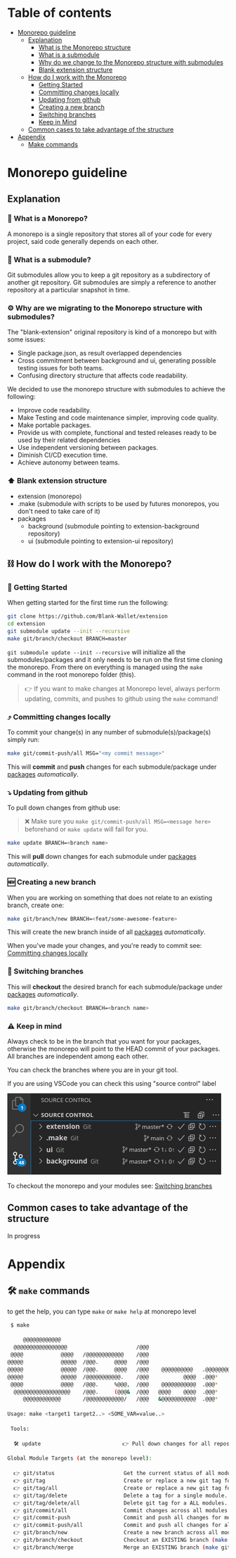 # Table of contents

* [Monorepo guideline](#guideline)
    - [Explanation](#explanation)
        - [What is the Monorepo structure](#-what-is-a-monorepo)
        - [What is a submodule](#-what-is-a-submodule)
        - [Why do we change to the Monorepo structure with submodules](#%EF%B8%8F-why-are-we-migrating-to-the-monorepo-structure-with-submodules)
        - [Blank extension structure](#-blank-extension-structure)
    - [How do I work with the Monorepo](#-how-do-i-work-with-the-monorepo)
        - [Getting Started](#-getting-started)
        - [Committing changes locally](#-committing-changes-locally)
        - [Updating from github](#-updating-from-github)
        - [Creating a new branch](#-creating-a-new-branch)
        - [Switching branches](#-switching-branches)
        - [Keep in Mind](#%EF%B8%8F-keep-in-mind)
    - [Common cases to take advantage of the structure](#common-cases-to-take-advantage-of-the-structure)
* [Appendix](#appendix)
    - [Make commands](#-make-commands)


# Monorepo guideline
 
## Explanation
 
### 🧰 What is a Monorepo?
 
A monorepo is a single repository that stores all of your code for every project, said code generally depends on each other.
 
### 🧰 What is a submodule?
 
Git submodules allow you to keep a git repository as a subdirectory of another git repository. Git submodules are simply a reference to another repository at a particular snapshot in time.
 
### ⚙️ Why are we migrating to the Monorepo structure with submodules?
 
The "blank-extension" original repository is kind of a monorepo but with some issues:
- Single package.json, as result overlapped dependencies
- Cross commitment between background and ui, generating possible testing issues for both teams.
- Confusing directory structure that affects code readability.
 
We decided to use the monorepo structure with submodules to achieve the following:
- Improve code readability.
- Make Testing and code maintenance simpler, improving code quality.
- Make portable packages.
- Provide us with complete, functional and tested releases ready to be used by their related dependencies
- Use independent versioning between packages.
- Diminish CI/CD execution time.
- Achieve autonomy between teams.
 
### ⬆ Blank extension structure
 
- extension (monorepo)
 - .make (submodule with scripts to be used by futures monorepos, you don't need to take care of it)
 - packages
   - background (submodule pointing to extension-background repository)
   - ui (submodule pointing to extension-ui repository)
 
## ⛓ How do I work with the Monorepo?
 
### 🚉 Getting Started
 
When getting started for the first time run the following:
 
```bash
git clone https://github.com/Blank-Wallet/extension
cd extension
git submodule update --init --recursive
make git/branch/checkout BRANCH=master
```
 
```git submodule update --init --recursive``` will initialize all the submodules/packages and it only needs to be run on the first time cloning the monorepo.
From there on everything is managed using the `make` command in the root monorepo folder (this).
 
> 👉 If you want to make changes at Monorepo level, always perform updating, commits, and pushes to github using the `make` command!
 
### ⤴ Committing changes locally
 
To commit your change(s) in any number of submodule(s)/package(s) simply run:
 
```bash
make git/commit-push/all MSG="<my commit message>"
```
 
This will **commit** and **push** changes for each submodule/package under [packages](packages) _automatically_.
 
### ⤵ Updating from github
 
To pull down changes from github use:
 
> ❌ Make sure you `make git/commit-push/all MSG=<message here>` beforehand
> or `make update` will fail for you.
 
```bash
make update BRANCH=<branch name>
```
 
This will **pull** down changes for each submodule under [packages](packages) _automatically_.
 
### 🆕 Creating a new branch
 
When you are working on something that does not relate to an existing branch, create one:
 
```bash
make git/branch/new BRANCH=<feat/some-awesome-feature>
```
 
This will create the new branch inside of all [packages](packages) _automatically_.
 
When you've made your changes, and you're ready to commit see: [Committing changes locally](#-committing-changes-locally)
 
### 📇 Switching branches
 
This will **checkout** the desired branch for each submodule/package under [packages](packages) _automatically_.
 
```bash
make git/branch/checkout BRANCH=<branch name>
```

### ⚠️ Keep in mind
 
Always check to be in the branch that you want for your packages, otherwise the monorepo will point to the HEAD commit of your packages. All branches are independent among each other.
 
You can check the branches where you are in your git tool.
 
If you are using VSCode you can check this using "source control" label
 
![diagram](branches.png)

To checkout the monorepo and your modules see: [Switching branches](#-switching-branches)
 
## Common cases to take advantage of the structure
 
In progress


# Appendix

## 🛠 `make` commands

to get the help, you can type ```make``` or ```make help``` at monorepo level

```bash
 $ make

     @@@@@@@@@@@@       
  @@@@@@@@@@@@@@@@@                      /@@@                                 @@@/         
 @@@@            @@@@   /@@@@@@@@@@@@    /@@@                                 @@@/         
@@@@@            @@@@@  /@@@.     @@@@   /@@@                                 @@@/         
@@@@@            @@@@@  /@@@.     @@@@   /@@@    @@@@@@@@@@   .@@@@@@@@@@@.   @@@/  @@@@%  
@@@@@            @@@@@  /@@@@@@@@@@@.    /@@@           @@@@  .@@@*    @@@@   @@@/@@@@*    
 @@@@            @@@@   /@@@.     %@@@,  /@@@    @@@@@@@@@@@  .@@@*    @@@@   @@@@@@@@     
  @@@@@@@@@@@@@@@@@@    /@@@.     (@@@&  /@@@   @@@@    @@@@  .@@@*    @@@@   @@@@ *@@@@   
     @@@@@@@@@@@@       /@@@@@@@@@@@@/   /@@@   &@@@@@@@@@@@  .@@@*    @@@@   @@@/   @@@@* 

Usage: make <target1 target2..> <SOME_VAR=value..>

 Tools:

  🛠 update                          👉 Pull down changes for all repositories.

Global Module Targets (at the monorepo level):

  👉 git/status                      Get the current status of all modules (make git/branch/show).
  👉 git/tag                         Create or replace a new git tag for a single module.
  👉 git/tag/all                     Create or replace a new git tag for a ALL modules.
  👉 git/tag/delete                  Delete a tag for a single module.
  👉 git/tag/delete/all              Delete git tag for a ALL modules.
  👉 git/commit/all                  Commit changes across all modules (does not push!).
  👉 git/commit-push                 Commit and push all changes for module (make git/commit-push MOD=some-module-name MSG="my changes").
  👉 git/commit-push/all             Commit and push all changes for all submodules (make git/commit-push/all MSG="my changes").
  👉 git/branch/new                  Create a new branch across all modules (make git/branch BRANCH=awesome-branch).
  👉 git/branch/checkout             Checkout an EXISTING branch (make git/branch/checkout BRANCH=master).
  👉 git/branch/merge                Merge an EXISTING branch (make git/branch/merge BRANCH=master).

```